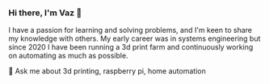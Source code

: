 ### Hi there, I'm Vaz 👋

I have a passion for learning and solving problems, and I'm keen to share my knowledge with others. My early career was in systems engineering but since 2020 I have been running a 3d print farm and continuously working on automating as much as possible.

💬 Ask me about 3d printing, raspberry pi, home automation



<!--
**vazsingh/vazsingh** is a ✨ _special_ ✨ repository because its `README.md` (this file) appears on your GitHub profile.

Here are some ideas to get you started:

- 🔭 I’m currently working on ...
- 🌱 I’m currently learning ...
- 👯 I’m looking to collaborate on ...
- 🤔 I’m looking for help with ...
- 💬 Ask me about ...
- 📫 How to reach me: ...
- 😄 Pronouns: ...
- ⚡ Fun fact: ...
-->

